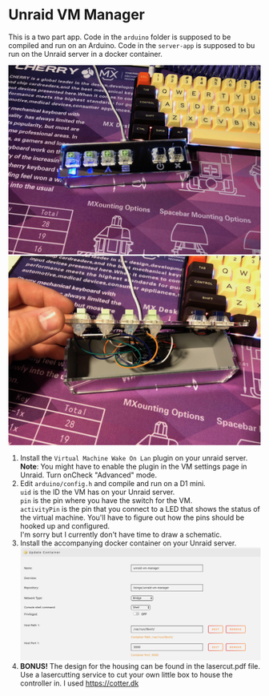 # Unraid VM Manager

This is a two part app. Code in the `arduino` folder is supposed to be compiled
and run on an Arduino. Code in the `server-app` is supposed to bu run on the
Unraid server in a docker container.

![](https://github.com/micke/unraid-vm-manager/blob/master/docs/1.jpg)
![](https://github.com/micke/unraid-vm-manager/blob/master/docs/2.jpg)

1. Install the `Virtual Machine Wake On Lan` plugin on your unraid server.  
  __Note__: You might have to enable the plugin in the VM settings page in
  Unraid. Turn onCheck "Advanced" mode.
2. Edit `arduino/config.h` and compile and run on a D1 mini.  
  `uid` is the ID the VM has on your Unraid server.  
  `pin` is the pin where you have the switch for the VM.  
  `activityPin` is the pin that you connect to a LED that shows the status of the virtual machine.
  You'll have to figure out how the pins should be hooked up and configured.  
  I'm sorry but I currently don't have time to draw a schematic.
3. Install the accompanying docker container on your Unraid server.
  ![](https://github.com/micke/unraid-vm-manager/blob/master/docs/container.png)
4. __BONUS!__ The design for the housing can be found in the lasercut.pdf file.  
  Use a lasercutting service to cut your own little box to house the
   controller in. I used https://cotter.dk
